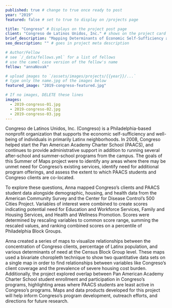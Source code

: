 ```yaml
---
published: true # change to true once ready to post
year: "2019"
featured: false # set to true to display on /projects page

title: "Congreso" # Displays on the project post page
client: "Congreso de Latinos Unidos, Inc." # shows on the project card
brief_description: "Mapping Determinants of Economic Self-Sufficiency and Well-Being in Philadelphia" # shows on the project card
seo_description: "" # goes in project meta description

# Author/Fellow
# see `/_data/fellows.yml` for a list of fellows
# use the camel case version of the fellow's name
fellow: "annaNovak"

# upload images to `/assets/images/projects/{{year}}/...`
# type only the name.jpg of the images below
featured_image: "2019-congreso-featured.jpg"

# If no images, DELETE these lines
images:
  - 2019-congreso-01.jpg
  - 2019-congreso-02.jpg
  - 2019-congreso-03.jpg
---
```

Congreso de Latinos Unidos, Inc. (Congreso) is a Philadelphia-based nonprofit organization that supports the economic self-sufficiency and well-being of individuals in primarily Latinx neighborhoods. In 2008, Congreso helped start the Pan American Academy Charter School (PAACS), and continues to provide administrative support in addition to running several after-school and summer-school programs from the campus. The goals of this Summer of Maps project were to identify any areas where there may be unmet need for Congreso’s existing services, identify need for additional program offerings, and assess the extent to which PAACS students and Congreso clients are co-located. 

To explore these questions, Anna mapped Congreso’s clients and PAACS student data alongside demographic, housing, and health data from the American Community Survey and the Center for Disease Control’s 500 Cities Project. Variables of interest were combined to create scores indicating potential need for Education and Workforce Services, Family and Housing Services, and Health and Wellness Promotion. Scores were determined by rescaling variables to common score range, summing the rescaled values, and ranking combined scores on a percentile of Philadelphia Block Groups.

Anna created a series of maps to visualize relationships between the concentration of Congreso clients, percentage of Latinx population, and various determinants of need at the Census Block Group level. These maps used a bivariate choropleth technique to show two quantitative data sets on a single map in order to find relationships between variables like Congreso’s client coverage and the prevalence of severe housing cost burden. Additionally, the project explored overlap between Pan American Academy Charter School student enrollment and participation in Congreso’s programs, highlighting areas where PAACS students are least active in Congreso’s programs. Maps and data products developed for this project will help inform Congreso’s program development, outreach efforts, and directions for future research.

